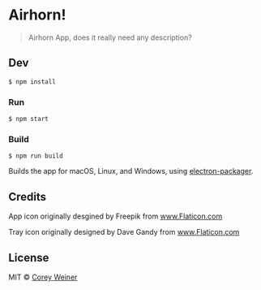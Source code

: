 # Airhorn!

> Airhorn App, does it really need any description?


## Dev

```
$ npm install
```

### Run

```
$ npm start
```

### Build

```
$ npm run build
```

Builds the app for macOS, Linux, and Windows, using [electron-packager](https://github.com/electron-userland/electron-packager).

## Credits
App icon originally desgined by Freepik from www.Flaticon.com

Tray icon originally designed by Dave Gandy from www.Flaticon.com

## License

MIT © [Corey Weiner](http://corey-weiner.com)
